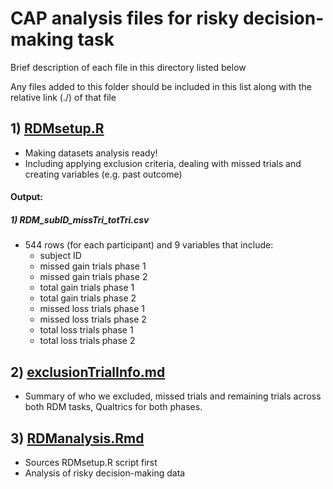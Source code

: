 
# CAP analysis files for risky decision-making task
Brief description of each file in this directory listed below

Any files added to this folder should be included in this list along with the relative link (./) of that file

## 1) [RDMsetup.R](./RDMsetup.R)
-   Making datasets analysis ready!
-   Including applying exclusion criteria, dealing with missed trials and creating variables (e.g. past outcome)
#### Output:
  ##### 1)  RDM_subID_missTri_totTri.csv
   - 544 rows (for each participant) and 9 variables that include: 
     - subject ID
     - missed gain trials phase 1
     - missed gain trials phase 2
     - total gain trials phase 1
     - total gain trials phase 2   
     - missed loss trials phase 1
     - missed loss trials phase 2
     - total loss trials phase 1
     - total loss trials phase 2  
## 2) [exclusionTrialInfo.md](./exclusionMissTrialInfo.md)
 - Summary of who we excluded, missed trials and remaining trials across both RDM tasks, Qualtrics for both phases.
## 3) [RDManalysis.Rmd](./RDManalysis.Rmd)
-   Sources RDMsetup.R script first
-   Analysis of risky decision-making data
